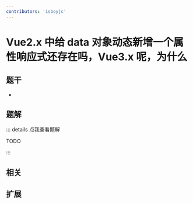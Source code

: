 ```yaml
---
contributors: 'isboyjc'
---
```


# Vue2.x 中给 data 对象动态新增一个属性响应式还存在吗，Vue3.x 呢，为什么


## 题干

- 



## 题解

::: details 点我查看题解

  TODO

:::



## 相关



## 扩展
